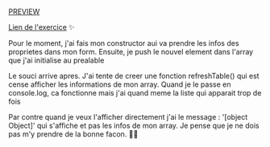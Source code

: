[PREVIEW](https://salomelhuillery.github.io/test-library/)

[Lien de l'exercice](https://www.theodinproject.com/lessons/node-path-javascript-library)  :sparkles:

Pour le moment, j'ai fais mon constructor aui va prendre les infos des proprietes dans mon form.
Ensuite, je push le nouvel element dans l'array que j'ai initialise au prealable

Le souci arrive apres.
J'ai tente de creer une fonction refreshTable() qui est cense afficher les informations de mon array. 
Quand je le passe en console.log, ca fonctionne mais j'ai quand meme la liste qui apparait trop de fois 

Par contre quand je veux l'afficher directement j'ai le message : '[object Object]' qui s'affiche et pas les infos de mon array.
Je pense que je ne dois pas m'y prendre de la bonne facon. 🤷‍♀️
